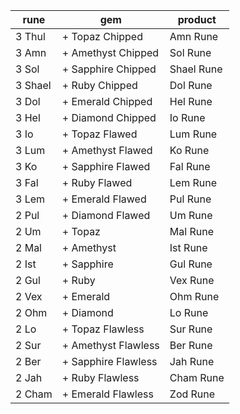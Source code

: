 | rune    | gem                 | product    |
| ------- | ------------------- | ---------- |
| 3 Thul  | + Topaz Chipped     | Amn Rune   |
| 3 Amn   | + Amethyst Chipped  | Sol Rune   | 
| 3 Sol   | + Sapphire Chipped  | Shael Rune |
| 3 Shael | + Ruby Chipped      | Dol Rune   |
| 3 Dol   | + Emerald Chipped   | Hel Rune   |
| 3 Hel   | + Diamond Chipped   | Io Rune    |
| 3 Io    | + Topaz Flawed      | Lum Rune   |
| 3 Lum   | + Amethyst Flawed   | Ko Rune    |
| 3 Ko    | + Sapphire Flawed   | Fal Rune   |
| 3 Fal   | + Ruby Flawed       | Lem Rune   |
| 3 Lem   | + Emerald Flawed    | Pul Rune   |
| 2 Pul   | + Diamond Flawed    | Um Rune    |
| 2 Um    | + Topaz             | Mal Rune   |
| 2 Mal   | + Amethyst          | Ist Rune   |
| 2 Ist   | + Sapphire          | Gul Rune   |
| 2 Gul   | + Ruby              | Vex Rune   |
| 2 Vex   | + Emerald           | Ohm Rune   |
| 2 Ohm   | + Diamond           | Lo Rune    |
| 2 Lo    | + Topaz Flawless    | Sur Rune   |
| 2 Sur   | + Amethyst Flawless | Ber Rune   |
| 2 Ber   | + Sapphire Flawless | Jah Rune   |
| 2 Jah   | + Ruby Flawless     | Cham Rune  |
| 2 Cham  | + Emerald Flawless  | Zod Rune   |

